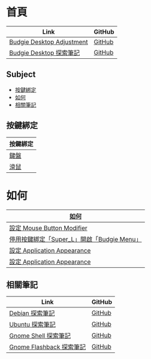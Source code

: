 

# 首頁

| Link | GitHub |
| ---- | ------ |
| [Budgie Desktop Adjustment](https://samwhelp.github.io/budgie-adjustment/) | [GitHub](https://github.com/samwhelp/budgie-adjustment) |
| [Budgie Desktop 探索筆記](https://samwhelp.github.io/note-about-budgie/) | [GitHub](https://github.com/samwhelp/note-about-budgie) |




## Subject

* [按鍵綁定](#按鍵綁定)
* [如何](#如何)
* [相關筆記](#相關筆記)




## 按鍵綁定

| 按鍵綁定 |
| --- |
| [鍵盤](https://samwhelp.github.io/note-about-budgie/read/config/keybind.html) |
| [滑鼠](https://samwhelp.github.io/note-about-budgie/read/config/mousebind.html) |




# 如何

| [如何](https://samwhelp.github.io/note-about-budgie/read/howto.html) |
| ------- |
| [設定 Mouse Button Modifier](https://samwhelp.github.io/note-about-budgie/read/howto/config-mouse-button-modifier.html) |
| [停用按鍵綁定「Super_L」開啟「Budgie Menu」](https://samwhelp.github.io/note-about-budgie/read/howto/disable-keybind-open-budgie-menu.html) |
| [設定 Application Appearance](https://samwhelp.github.io/note-about-budgie/read/howto/config-application-appearance.html) |
| [設定 Application Appearance](https://samwhelp.github.io/note-about-budgie/read/howto/config-application-appearance.html) |




## 相關筆記

| Link | GitHub |
| ---- | ------ |
| [Debian 探索筆記](https://samwhelp.github.io/note-about-debian/) | [GitHub](https://github.com/samwhelp/note-about-debian) |
| [Ubuntu 探索筆記](https://samwhelp.github.io/note-about-ubuntu/) | [GitHub](https://github.com/samwhelp/note-about-ubuntu) |
| [Gnome Shell 探索筆記](https://samwhelp.github.io/note-about-gnome-shell/) | [GitHub](https://github.com/samwhelp/note-about-gnome-shell) |
| [Gnome Flashback 探索筆記](https://samwhelp.github.io/note-about-gnome-flashback/) | [GitHub](https://github.com/samwhelp/note-about-gnome-flashback) |
